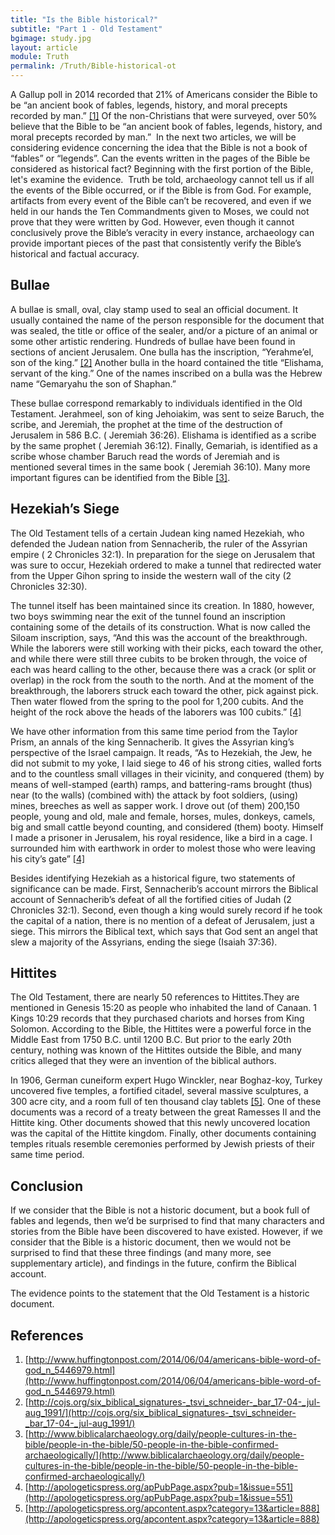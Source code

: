 ```yaml
---
title: "Is the Bible historical?"
subtitle: "Part 1 - Old Testament"
bgimage: study.jpg
layout: article
module: Truth
permalink: /Truth/Bible-historical-ot
---
```


A Gallup poll in 2014 recorded that 21% of Americans consider the Bible to be “an ancient book of fables, legends, history, and moral precepts recorded by man.” [[1]]({{page.permalink}}/#References) Of the non-Christians that were surveyed, over 50% believe that the Bible to be “an ancient book of fables, legends, history, and moral precepts recorded by man.”
​
In the next two articles, we will be considering evidence concerning the idea that the Bible is not a book of “fables” or “legends”. Can the events written in the pages of the Bible be considered as historical fact? Beginning with the first portion of the Bible, let's examine the evidence.
​
Truth be told, archaeology cannot tell us if all the events of the Bible occurred, or if the Bible is from God. For example, artifacts from every event of the Bible can’t be recovered, and even if we held in our hands the Ten Commandments given to Moses, we could not prove that they were written by God. However, even though it cannot conclusively prove the Bible’s veracity in every instance, archaeology can provide important pieces of the past that consistently verify the Bible’s historical and factual accuracy.
 
## Bullae
A bullae is small, oval, clay stamp used to seal an official document. It usually contained the name of the person responsible for the document that was sealed, the title or office of the sealer, and/or a picture of an animal or some other artistic rendering. Hundreds of bullae have been found in sections of ancient Jerusalem. One bulla has the inscription, “Yerahme’el, son of the king.” [[2]]({{page.permalink}}/#References) Another bulla in the hoard contained the title “Elishama, servant of the king.” One of the names inscribed on a bulla was the Hebrew name “Gemaryahu the son of Shaphan.”
 
These bullae correspond remarkably to individuals identified in the Old Testament. Jerahmeel, son of king Jehoiakim, was sent to seize Baruch, the scribe, and Jeremiah, the prophet at the time of the destruction of Jerusalem in 586 B.C. ( Jeremiah 36:26). Elishama is identified as a scribe by the same prophet ( Jeremiah 36:12). Finally, Gemariah, is identified as a scribe whose chamber Baruch read the words of Jeremiah and is mentioned several times in the same book ( Jeremiah 36:10). Many more important figures can be identified from the Bible [[3]]({{page.permalink}}/#References).
 
## Hezekiah’s Siege
The Old Testament tells of a certain Judean king named Hezekiah, who defended the Judean nation from Sennacherib, the ruler of the Assyrian empire ( 2 Chronicles 32:1). In preparation for the siege on Jerusalem that was sure to occur, Hezekiah ordered to make a tunnel that redirected water from the Upper Gihon spring to inside the western wall of the city                 (2 Chronicles 32:30).
 
The tunnel itself has been maintained since its creation. In 1880, however, two boys swimming near the exit of the tunnel found an inscription containing some of the details of its construction. What is now called the Siloam inscription, says, “And this was the account of the breakthrough. While the laborers were still working with their picks, each toward the other, and while there were still three cubits to be broken through, the voice of each was heard calling to the other, because there was a crack (or split or overlap) in the rock from the south to the north. And at the moment of the breakthrough, the laborers struck each toward the other, pick against pick. Then water flowed from the spring to the pool for 1,200 cubits. And the height of the rock above the heads of the laborers was 100 cubits.” [[4]]({{page.permalink}}/#References)
 
We have other information from this same time period from the Taylor Prism, an annals of the king Sennacherib. It gives the Assyrian king’s perspective of the Israel campaign. It reads, “As to Hezekiah, the Jew, he did not submit to my yoke, I laid siege to 46 of his strong cities, walled forts and to the countless small villages in their vicinity, and conquered (them) by means of well-stamped (earth) ramps, and battering-rams brought (thus) near (to the walls) (combined with) the attack by foot soldiers, (using) mines, breeches as well as sapper work. I drove out (of them) 200,150 people, young and old, male and female, horses, mules, donkeys, camels, big and small cattle beyond counting, and considered (them) booty. Himself I made a prisoner in Jerusalem, his royal residence, like a bird in a cage. I surrounded him with earthwork in order to molest those who were leaving his city’s gate” [[4]]({{page.permalink}}/#References)
 
Besides identifying Hezekiah as a historical figure, two statements of significance can be made. First, Sennacherib’s account mirrors the Biblical account of Sennacherib’s defeat of all the fortified cities of Judah (2 Chronicles 32:1). Second, even though a king would surely record if he took the capital of a nation, there is no mention of a defeat of Jerusalem, just a siege. This mirrors the Biblical text, which says that God sent an angel that slew a majority of the Assyrians, ending the siege (Isaiah 37:36).
 
## Hittites
The Old Testament, there are nearly 50 references to Hittites.They are mentioned in   Genesis 15:20 as people who inhabited the land of Canaan. 1 Kings 10:29 records that they purchased chariots and horses from King Solomon. According to the Bible, the Hittites were a powerful force in the Middle East from 1750 B.C. until 1200 B.C. But prior to the early 20th century, nothing was known of the Hittites outside the Bible, and many critics alleged that they were an invention of the biblical authors.
 
In 1906, German cuneiform expert Hugo Winckler, near Boghaz-koy, Turkey uncovered five temples, a fortified citadel, several massive sculptures, a 300 acre city, and a room full of ten thousand clay tablets [[5]]({{page.permalink}}/#References). One of these documents was a record of a treaty between the great Ramesses II and the Hittite king. Other documents showed that this newly uncovered location was the capital of the Hittite kingdom. Finally, other documents containing temples rituals resemble ceremonies performed by Jewish priests of their same time period.
 
## Conclusion
If we consider that the Bible is not a historic document, but a book full of fables and legends, then we’d be surprised to find that many characters and stories from the Bible have been discovered to have existed. However, if we consider that the Bible is a historic document, then we would not be surprised to find that these three findings (and many more, see supplementary article), and findings in the future, confirm the Biblical account.
 
The evidence points to the statement that the Old Testament is a historic document.
 
## References <a id="References"></a>
1. [http://www.huffingtonpost.com/2014/06/04/americans-bible-word-of-god_n_5446979.html](http://www.huffingtonpost.com/2014/06/04/americans-bible-word-of-god_n_5446979.html)
2. [http://cojs.org/six_biblical_signatures-_tsvi_schneider-_bar_17-04-_jul-aug_1991/](http://cojs.org/six_biblical_signatures-_tsvi_schneider-_bar_17-04-_jul-aug_1991/)
3. [http://www.biblicalarchaeology.org/daily/people-cultures-in-the-bible/people-in-the-bible/50-people-in-the-bible-confirmed-archaeologically/](http://www.biblicalarchaeology.org/daily/people-cultures-in-the-bible/people-in-the-bible/50-people-in-the-bible-confirmed-archaeologically/)
4. [http://apologeticspress.org/apPubPage.aspx?pub=1&issue=551](http://apologeticspress.org/apPubPage.aspx?pub=1&issue=551)
5. [http://apologeticspress.org/apcontent.aspx?category=13&article=888](http://apologeticspress.org/apcontent.aspx?category=13&article=888)
